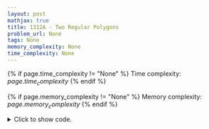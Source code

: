```yaml
---
layout: post
mathjax: true
title: 1312A - Two Regular Polygons
problem_url: None
tags: None
memory_complexity: None
time_complexity: None
---
```




{% if page.time_complexity != "None" %}
Time complexity: ${{ page.time_complexity }}$
{% endif %}

{% if page.memory_complexity != "None" %}
Memory complexity: ${{ page.memory_complexity }}$
{% endif %}

<details>
<summary>
<p style="display:inline">Click to show code.</p>
</summary>
```cpp
{% raw %}
using namespace std;
int main(void)
{
    int t, n, m;
    cin >> t;
    while (t--)
    {
        cin >> n >> m;
        cout << (n % m == 0 ? "YES" : "NO") << endl;
    }
    return 0;
}

{% endraw %}
```
</details>

